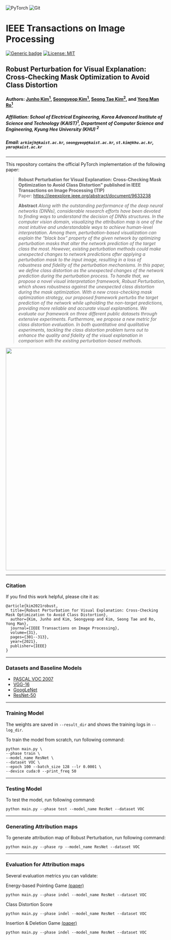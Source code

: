 ![PyTorch](https://img.shields.io/badge/PyTorch-%23EE4C2C.svg?style=for-the-badge&logo=PyTorch&logoColor=white)
![Git](https://img.shields.io/badge/git-%23F05033.svg?style=for-the-badge&logo=git&logoColor=white)
# IEEE Transactions on Image Processing
[![Generic badge](https://img.shields.io/badge/Library-Pytorch-green.svg)](https://pytorch.org/)
[![License: MIT](https://img.shields.io/badge/License-MIT-yellow.svg)](https://github.com/DooDooKim/Robust-Perturbation/master/LICENSE) 

## Robust Perturbation for Visual Explanation: Cross-Checking Mask Optimization to Avoid Class Distortion

#### Authors: [Junho Kim<sup>1</sup>](https://scholar.google.com/citations?user=ZxE16ZUAAAAJ&hl=en), [Seongyeop Kim<sup>1</sup>](https://scholar.google.com/citations?user=gpX2FNEAAAAJ&hl=ko&oi=ao), [Seong Tae Kim<sup>2</sup>](https://scholar.google.co.kr/citations?user=DEQbVOwAAAAJ&hl=ko), and [Yong Man Ro<sup>1</sup>](https://scholar.google.co.kr/citations?user=IPzfF7cAAAAJ&hl=en)
##### Affiliation: School of Electrical Engineering, Korea Advanced Institute of Science and Technology (KAIST)<sup>1</sup>, Department of Computer Science and Engineering, Kyung Hee University (KHU) <sup>2</sup>
##### Email: `arkimjh@kaist.ac.kr`, `seongyeop@kaist.ac.kr`, `st.kim@khu.ac.kr`, `ymro@kaist.ac.kr`

---

> 
This repository contains the official PyTorch implementation of the following paper:
> **Robust Perturbation for Visual Explanation: Cross-Checking Mask Optimization to Avoid Class Distortion" published in IEEE Transactions on Image Processing (TIP)**<br>
> Paper: https://ieeexplore.ieee.org/abstract/document/9633238<br>
> 
> **Abstract** *Along with the outstanding performance of the deep neural networks (DNNs), considerable research efforts have been devoted to finding ways to understand the decision of DNNs structures. In the computer vision domain, visualizing the attribution map is one of the most intuitive and understandable ways to achieve human-level interpretation. Among them, perturbation-based visualization can explain the “black box” property of the given network by optimizing perturbation masks that alter the network prediction of the target class the most. However, existing perturbation methods could make unexpected changes to network predictions after applying a perturbation mask to the input image, resulting in a loss of robustness and fidelity of the perturbation mechanisms. In this paper, we define class distortion as the unexpected changes of the network prediction during the perturbation process. To handle that, we propose a novel visual interpretation framework, Robust Perturbation, which shows robustness against the unexpected class distortion during the mask optimization. With a new cross-checking mask optimization strategy, our proposed framework perturbs the target prediction of the network while upholding the non-target predictions, providing more reliable and accurate visual explanations. We evaluate our framework on three different public datasets through extensive experiments. Furthermore, we propose a new metric for class distortion evaluation. In both quantitative and qualitative experiments, tackling the class distortion problem turns out to enhance the quality and fidelity of the visual explanation in comparison with the existing perturbation-based methods.*



<p align="center">
  <img src="https://ieeexplore.ieee.org/mediastore_new/IEEE/content/media/83/9626658/9633238/ro5abcdefghijklmn-3130526-large.gif" width="700px"/></p>

---
### Citation
If you find this work helpful, please cite it as:

```
@article{kim2021robust,
  title={Robust Perturbation for Visual Explanation: Cross-Checking Mask Optimization to Avoid Class Distortion},
  author={Kim, Junho and Kim, Seongyeop and Kim, Seong Tae and Ro, Yong Man},
  journal={IEEE Transactions on Image Processing},
  volume={31},
  pages={301--313},
  year={2021},
  publisher={IEEE}
}
```
---

### Datasets and Baseline Models
* [PASCAL VOC 2007](http://host.robots.ox.ac.uk/pascal/VOC/voc2007/)
* [VGG-16](https://arxiv.org/abs/1409.1556)
* [GoogLeNet](https://arxiv.org/abs/1409.4842)
* [ResNet-50](https://arxiv.org/abs/1512.03385)

---

### Training Model
The weights are saved in `--result_dir` and shows the training logs in `--log_dir`.

To train the model from scratch, run following command:
```shell
python main.py \
--phase train \
--model_name ResNet \
--dataset VOC \
--epoch 100 --batch_size 128 --lr 0.0001 \
--device cuda:0 --print_freq 50
```

---

### Testing Model
To test the model, run following command:
```shell
python main.py --phase test --model_name ResNet --dataset VOC
```

---

### Generating Attribution maps
To generate attribution map of Robust Perturbation, run following command:
```shell
python main.py --phase rp --model_name ResNet --dataset VOC
```

---

### Evaluation for Attribution maps
Several evaluation metrics you can validate:

Energy-based Pointing Game [(paper)](https://arxiv.org/abs/1910.01279)
```shell
python main.py --phase indel --model_name ResNet --dataset VOC
```

Class Distortion Score
```shell
python main.py --phase indel --model_name ResNet --dataset VOC
```

Insertion & Deletion Game [(paper)](https://arxiv.org/abs/1806.07421)
```shell
python main.py --phase indel --model_name ResNet --dataset VOC
```